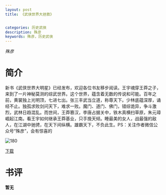 ```yaml
---
layout: post
title: 《武侠世界大拯救》


categories: 历史武侠
description: 殊彦
keywords: 殊彦，历史武侠
---
```


*殊彦*

# 简介

新书《武侠世界大明星》已经发布，欢迎各位书友移步阅读。王宇魂穿王莽之子，来到了一片神秘莫测的综武世界。这个世界，蕴含着无数的传说和可能。百年之前，黄裳独上光明顶，七进七出。张三丰武当立道，称尊天下。少林底蕴深厚，诵经不止。独孤求败剑问天下，难求一败。魔门、道门、佛门，错综诡异，争斗激烈，武林日趋混乱。而世间，王莽篡汉，李唐占据关中，铁木真横扫草原，朱元璋崛起江南。看王宇如何继承王莽基业，只手挽天倾。睡最美的女人，战最强的敌人，在江湖中驰骋，在天下间纵横。雄霸天下，不负此生。PS：关注作者微信公众号“殊彦”，会有惊喜的

![180](https://cdn.jsdelivr.net/gh/YYbooks0/yybooks0img@master/bookscover2/180.20oi023tjsxs.jpg)

[下载](https://link.jscdn.cn/1drv/aHR0cHM6Ly8xZHJ2Lm1zL3QvcyFBaGU2R2dNWmVFb2poV1dMdS1SQlJySE12NnJ2P2U9RFVkZVVL.txt)
# 书评
**暂无**